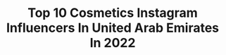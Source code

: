 ---
title: Top 10 Cosmetics Instagram Influencers In United Arab Emirates In 2022
description: >-
  Find top cosmetics Instagram influencers in United Arab Emirates in 2022. Most popular hashtags: #dubai #beauty #cosmetics #smile.
platform: Instagram
hits: 58
text_top: Identify the top-rated Instagram profiles on inBeat.
text_bottom: Our search engine holds 58 Instagram influencers like this in United Arab Emirates for you to contact.
profiles:
  - username: "mahmoud_sayed79"
    fullname: >-
      Mahmoud Sayed
    bio: >-
      Plastic surgery consultant , owner and CEO of PG cosmetic clinic ,the phone no: 00201100111109 ,84 gamaet el dowal, Mohandsin 6th floor@pg.cosmetic
    location: "United Arab Emirates"
    followers: 54902
    engagement: 141
    commentsToLikes: 0.057934
    id: ck55kully04t60i11o0kcpuwq
    verified: false
    hashtags: "#fun, #friends, #plasticsurgery, #egypt"
  - username: "dr.noorhedaya"
    fullname: >-
      DR. NOOR HEDAYAH
    bio: >-
      Cosmetic & General Dentist |BDS💉 UAE📍 Dentistry| Fashion | Beauty |mama-hood 🤓💄👶🏼💗 🇦🇪📞 (06) 522 7676
    location: "United Arab Emirates"
    followers: 257025
    engagement: 75
    commentsToLikes: 0.047721
    id: ck14kyewury6z0i19oy2hdzzu
    verified: false
    hashtags: ""
  - username: "drclaudehaddad"
    fullname: >-
      Dr.Claude Haddadد.كلود حداد.
    bio: >-
      specialist endodontist and cosmetics dentistry cahaddad.76@gmail.com
    location: "United Arab Emirates"
    followers: 30370
    engagement: 165
    commentsToLikes: 0.022753
    id: ck0vwbpfysza00i19tjvnxq4z
    verified: false
    hashtags: "#dubai, #rootcanaltreatment, #dentist, #drclaudehaddad"
  - username: "dentistry_room"
    fullname: >-
      Dentistry_Room
    bio: >-
      🔘Cosmetic Cases In Dentistry. 🔘34K Real Followers : 📩 DM. 🔘Dentist /Dubai /UAE. 🔘dentistryroom@gmail.com 🔘 FB Page: Dentistry_Room
    location: "United Arab Emirates"
    followers: 34731
    engagement: 206
    commentsToLikes: 0.008141
    id: ck0tvpvlscc1q0i19vivzqz1o
    verified: false
    hashtags: "#photography, #rootcoverage, #offers, #dentist"
  - username: "batoul.official"
    fullname: >-
      Toot 👄 ~ بَتول اندوره
    bio: >-
      ~ 🇸🇾 | 🇦🇪 ~ Beauty & Fashion 👗💄 ~ Batoulandoura@icloud.com
    location: "United Arab Emirates"
    followers: 130018
    engagement: 556
    commentsToLikes: 0.021240
    id: ck14iyzrdhtr10i19nn87vui7
    verified: false
    hashtags: "#fblogger, #celebritynews, #uae, #makeuplovers"
  - username: "safamakeup1"
    fullname: >-
      💕 𝕊𝕒𝕗𝕒 𝕒𝕝 𝕙𝕒𝕤𝕤𝕒𝕟 💕
    bio: >-
      - 👻 safamakeup - ✉️ safamakeup@gmail.com . -استقبل حجوزات الميك اب في البحرين 🇧🇭والامارات🇦🇪. - للتواصل عن طريق الدايركت مسج 📩
    location: "United Arab Emirates"
    followers: 39398
    engagement: 215
    commentsToLikes: 0.020395
    id: ck15r4nz164r20i198cjd1bxa
    verified: false
    hashtags: "#lipstick, #beautyblog, #makeuptoturial, #makeupbyme"
  - username: "nabiha_fuqha_official"
    fullname: >-
      💄N A B I H A | نبيهة الفقهاء
    bio: >-
      ♦️Professional makeup artist in jordan🇯🇴 ♦️snapchat: Nabiharafat 📍jordan (irbid , amman) , Dubai🇦🇪 📩 لحجوزات الميك اب واتسب فقط 0798047874
    location: "United Arab Emirates"
    followers: 24833
    engagement: 112
    commentsToLikes: 0.027489
    id: ck5zu7vrb1uma0i1479pyk26o
    verified: false
    hashtags: ""
  - username: "glammed.by.yusra"
    fullname: >-
      Yusra Pasha || Makeup Artist
    bio: >-
      Focusing on prettier side of life ✨ Internationally Certified MUA 📍 Dubai DM for bookings 💕
    location: "United Arab Emirates"
    followers: 111325
    engagement: 157
    commentsToLikes: 0.086872
    id: ck9wf7uecnl8v0j78ao34lcpz
    verified: false
    hashtags: "#makeuplover, #muajakarta, #bhfyp, #muasurabaya"
  - username: "dr_marta_beauty"
    fullname: >-
      ✨ THE ART OF CREATING BEAUTY ✨
    bio: >-
      Aesthetic Physician 🎓MD., MSc.,Anti-Aging,Aesthetic Medicine Fellowship 💉Founder of @drmartabeauty 🦋 Mother of 👧🏼👧🏼 📍Dubai, UAE🇦🇪 📍Lisbon, Portugal🇵🇹
    location: "United Arab Emirates"
    followers: 49944
    engagement: 142
    commentsToLikes: 0.096402
    id: ck6u70lbhirwx0j71rhw2a3ho
    verified: false
    hashtags: "#preenchimento, #laser, #uae, #dermalfillers"
  - username: "drdmontalvo"
    fullname: >-
      Dr. David Montalvo Arias
    bio: >-
      Aesthetics | Implants | Periodontics Apa Aesthetic, Dubai, UAE dmontalvo@apaaesthetic.ae #Drdmontalvo #SmileExpert
    location: "United Arab Emirates"
    followers: 66405
    engagement: 174
    commentsToLikes: 0.020222
    id: ck138lmsbgu390i198uw4zm15
    verified: false
    hashtags: "#dentistdubai, #beforeandafter, #cosmeticsurgery, #naturalveneers"
---